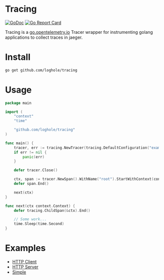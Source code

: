 # Tracing

[![GoDoc](https://pkg.go.dev/badge/github.com/loghole/tracing)](https://pkg.go.dev/github.com/loghole/tracing)
[![Go Report Card](https://goreportcard.com/badge/github.com/loghole/tracing)](https://goreportcard.com/report/github.com/loghole/tracing)

Tracing is a [go.opentelemetry.io](https://github.com/open-telemetry/opentelemetry-go) Tracer wrapper for instrumenting
golang applications to collect traces in jaeger.

# Install

```sh
go get github.com/loghole/tracing
```

# Usage

```go
package main

import (
	"context"
	"time"

	"github.com/loghole/tracing"
)

func main() {
	tracer, err := tracing.NewTracer(tracing.DefaultConfiguration("example", "udp://127.0.0.1:6831"))
	if err != nil {
		panic(err)
	}

	defer tracer.Close()

	ctx, span := tracer.NewSpan().WithName("root").StartWithContext(context.Background())
	defer span.End()

	next(ctx)
}

func next(ctx context.Context) {
	defer tracing.ChildSpan(&ctx).End()

	// Some work...
	time.Sleep(time.Second)
}
```

# Examples

- [HTTP Client](https://github.com/loghole/tracing/blob/85a206d9aa6242f693283e159ac428dc23ea9c99/example/client/main.go)
- [HTTP Server](https://github.com/loghole/tracing/blob/85a206d9aa6242f693283e159ac428dc23ea9c99/example/server/main.go)
- [Simple](https://github.com/loghole/tracing/blob/85a206d9aa6242f693283e159ac428dc23ea9c99/example/simple/main.go)
